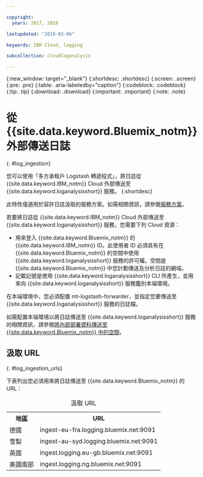 ```yaml
---

copyright:
  years: 2017, 2019

lastupdated: "2019-03-06"

keywords: IBM Cloud, logging

subcollection: cloudloganalysis

---
```


{:new_window: target="_blank"}
{:shortdesc: .shortdesc}
{:screen: .screen}
{:pre: .pre}
{:table: .aria-labeledby="caption"}
{:codeblock: .codeblock}
{:tip: .tip}
{:download: .download}
{:important: .important}
{:note: .note}


# 從 {{site.data.keyword.Bluemix_notm}} 外部傳送日誌
{: #log_ingestion}

您可以使用「多方承租戶 Logstash 轉遞程式」，將日誌從 {{site.data.keyword.IBM_notm}} Cloud 外部傳送至 {{site.data.keyword.loganalysisshort}} 服務。
{:shortdesc}

此特性僅適用於容許日誌汲取的服務方案。如需相關資訊，請參閱[服務方案](/docs/services/CloudLogAnalysis?topic=cloudloganalysis-log_analysis_ov#plans)。

若要將日誌從 {{site.data.keyword.IBM_notm}} Cloud 外部傳送至 {{site.data.keyword.loganalysisshort}} 服務，您需要下列 Cloud 資源：

* 用來登入 {{site.data.keyword.Bluemix_notm}} 的 {{site.data.keyword.IBM_notm}} ID。此使用者 ID 必須具有在 {{site.data.keyword.Bluemix_notm}} 的空間中使用 {{site.data.keyword.loganalysisshort}} 服務的許可權。空間是 {{site.data.keyword.Bluemix_notm}} 中您計劃傳送及分析日誌的網域。
* 記載記號是使用 {{site.data.keyword.loganalysisshort}} CLI 所產生，並用來向 {{site.data.keyword.loganalysisshort}} 服務鑑別本端環境。  

在本端環境中，您必須配置 mt-logstash-forwarder，並指定您要傳送至 {{site.data.keyword.loganalysisshort}} 服務的日誌檔。

如需配置本端環境以將日誌傳送至 {{site.data.keyword.loganalysisshort}} 服務的相關資訊，請參閱[將內部部署資料傳送至 {{site.data.keyword.Bluemix_notm}} 中的空間](/docs/services/CloudLogAnalysis/how-to/send-data?topic=cloudloganalysis-send_data_mt#send_data_mt)。



## 汲取 URL
{: #log_ingestion_urls}

下表列出您必須用來將日誌傳送至 {{site.data.keyword.Bluemix_notm}} 的 URL：

<table>
  <caption>汲取 URL</caption>
    <tr>
      <th>地區</th>
      <th>URL</th>
    </tr>
  <tr>
    <td>德國</td>
	  <td>ingest-eu-fra.logging.bluemix.net:9091</td>
  </tr>
  <tr>
    <td>雪梨</td>
	  <td>ingest-au-syd.logging.bluemix.net:9091</td>
  </tr>
  <tr>
    <td>英國</td>
	  <td>ingest.logging.eu-gb.bluemix.net:9091</td>
  </tr>
  <tr>
    <td>美國南部</td>
	  <td>ingest.logging.ng.bluemix.net:9091</td>
  </tr>
</table>


